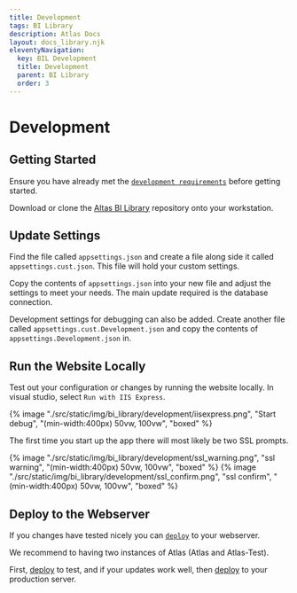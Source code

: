 ```yaml
---
title: Development
tags: BI Library
description: Atlas Docs
layout: docs_library.njk
eleventyNavigation:
  key: BIL Development
  title: Development
  parent: BI Library
  order: 3
---
```


# Development

## Getting Started

Ensure you have already met the [`development requirements`](/docs/bi_library/development/requirements/) before getting started.

Download or clone the [Altas BI Library](https://github.com/atlas-bi/atlas-bi-library) repository onto your workstation.

## Update Settings

Find the file called ``appsettings.json`` and create a file along side it called ``appsettings.cust.json``. This file will hold your custom settings.

Copy the contents of ``appsettings.json`` into your new file and adjust the settings to meet your needs. The main update required is the database connection.

Development settings for debugging can also be added. Create another file called ``appsettings.cust.Development.json`` and copy the contents of ``appsettings.Development.json`` in.

## Run the Website Locally

Test out your configuration or changes by running the website locally. In visual studio, select ``Run with IIS Express``.

{% image "./src/static/img/bi_library/development/iisexpress.png", "Start debug", "(min-width:400px) 50vw, 100vw", "boxed" %}

The first time you start up the app there will most likely be two SSL prompts.

{% image "./src/static/img/bi_library/development/ssl_warning.png", "ssl warning", "(min-width:400px) 50vw, 100vw", "boxed" %}
{% image "./src/static/img/bi_library/development/ssl_confirm.png", "ssl confirm", "(min-width:400px) 50vw, 100vw", "boxed" %}


## Deploy to the Webserver

If you changes have tested nicely you can [`deploy`](/docs/bi_library/deploy) to your webserver.

We recommend to having two instances of Atlas (Atlas and Atlas-Test).

First, [deploy](/docs/bi_library/deploy) to test, and if your updates work well, then [deploy](/docs/bi_library/deploy) to your production server.
